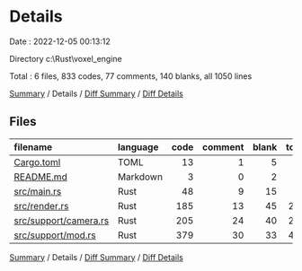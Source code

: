 # Details

Date : 2022-12-05 00:13:12

Directory c:\\Rust\\voxel_engine

Total : 6 files,  833 codes, 77 comments, 140 blanks, all 1050 lines

[Summary](results.md) / Details / [Diff Summary](diff.md) / [Diff Details](diff-details.md)

## Files
| filename | language | code | comment | blank | total |
| :--- | :--- | ---: | ---: | ---: | ---: |
| [Cargo.toml](/Cargo.toml) | TOML | 13 | 1 | 5 | 19 |
| [README.md](/README.md) | Markdown | 3 | 0 | 2 | 5 |
| [src/main.rs](/src/main.rs) | Rust | 48 | 9 | 15 | 72 |
| [src/render.rs](/src/render.rs) | Rust | 185 | 13 | 45 | 243 |
| [src/support/camera.rs](/src/support/camera.rs) | Rust | 205 | 24 | 40 | 269 |
| [src/support/mod.rs](/src/support/mod.rs) | Rust | 379 | 30 | 33 | 442 |

[Summary](results.md) / Details / [Diff Summary](diff.md) / [Diff Details](diff-details.md)